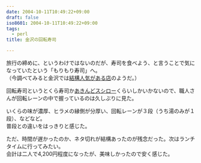 ```yaml
---
date: 2004-10-11T10:49:22+09:00
draft: false
iso8601: 2004-10-11T10:49:22+09:00
tags:
  - perl
title: 金沢の回転寿司

---
```


<div class="entry-body">
                                 <p>旅行の締めに、というわけではないのだが、寿司を食べよう、と言うことで気になっていたという「もりもり寿司」へ。<br />
（今調べてみると金沢では<a href="http://kimassi.net/cgi/votecom/votec.cgi?no=10">結構人気がある店</a>のようだ。）</p>

<p>回転寿司というとくら寿司か<a href="http://www.akindo-sushiro.co.jp/">あきんどスシロー</a>くらいしかいかないので、職人さんが回転レーンの中で握っているのは久しぶりに見た。</p>

<p>いくらの味が濃厚、ヒラメの縁側が分厚い、回転レーンが３段（うち湯のみが１段）、などなど。<br />
普段との違いをはっきりと感じた。</p>

<p>ただ、時間が遅かったのか、ネタ切れが結構あったのが残念だった。次はランチタイムに行ってみたい。<br />
会計は二人で4,200円程度になったが、美味しかったので安く感じた。</p>
                              </div>
    	